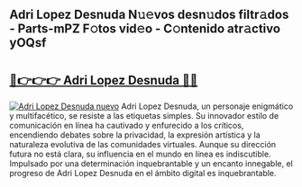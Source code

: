 ## Adri Lopez Desnuda N𝚞𝚎vos desn𝚞dos filtr𝚊dos - Parts-mPZ F𝚘tos vid𝚎o - C𝚘ntenido atr𝚊ctivo yOQsf

# <h2><a href="http://mb06yr.tromn.icu/?c=Adri+Lopez+Desnuda">🔗👉👉👉 Adri Lopez Desnuda 🔗🔗</a></h2>

[![Adri Lopez Desnuda nuevo](https://i.imgur.com/pEAQMta.gif)](http://mb06yr.tromn.icu/?c=Adri+Lopez+Desnuda)
Adri Lopez Desnuda, un personaje enigmático y multifacético, se resiste a las etiquetas simples. Su innovador estilo de comunicación en línea ha cautivado y enfurecido a los críticos, encendiendo debates sobre la privacidad, la expresión artística y la naturaleza evolutiva de las comunidades virtuales. Aunque su dirección futura no está clara, su influencia en el mundo en línea es indiscutible. Impulsado por una determinación inquebrantable y un encanto innegable, el progreso de Adri Lopez Desnuda en el ámbito digital es inquebrantable.
